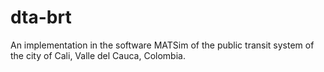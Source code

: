 # dta-brt
An implementation in the software MATSim of the public transit system of the city of Cali, Valle del Cauca, Colombia.
